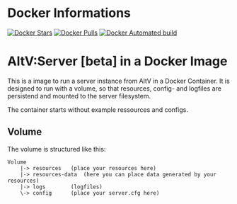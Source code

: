 # Docker Informations
[![Docker Stars](https://img.shields.io/docker/stars/mrlutin/altv-server-beta.svg)](https://hub.docker.com/r/mrlutin/altv-server-beta)
[![Docker Pulls](https://img.shields.io/docker/pulls/mrlutin/altv-server-beta.svg)](https://hub.docker.com/r/mrlutin/altv-server-beta)
[![Docker Automated build](https://img.shields.io/docker/automated/mrlutin/altv-server-beta.svg)](https://hub.docker.com/r/mrlutin/altv-server-beta/builds/)

# AltV:Server [beta] in a Docker Image
This is a image to run a server instance from AltV in a Docker Container. It is designed to run with a volume, so that resources, config- and logfiles are persistend and mounted to the server filesystem. 

The container starts without example ressources and configs.

## Volume
The volume is structured like this:
```
Volume
    |-> resources   (place your resources here)
    |-> resources-data  (here you can place data generated by your resources)
    |-> logs        (logfiles)
    \-> config      (place your server.cfg here)
```
